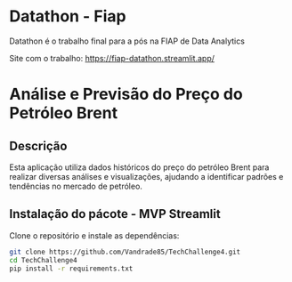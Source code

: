 # Datathon - Fiap
 Datathon é o trabalho final para a pós na FIAP de Data Analytics

 Site com o trabalho: https://fiap-datathon.streamlit.app/
 
# Análise e Previsão do Preço do Petróleo Brent

## Descrição
Esta aplicação utiliza dados históricos do preço do petróleo Brent para realizar diversas análises e visualizações, ajudando a identificar padrões e tendências no mercado de petróleo.

## Instalação do pácote - MVP Streamlit 
Clone o repositório e instale as dependências:
```bash
git clone https://github.com/Vandrade85/TechChallenge4.git
cd TechChallenge4
pip install -r requirements.txt

